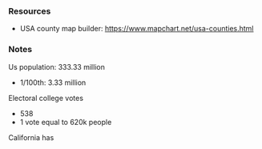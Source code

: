 ### Resources

- USA county map builder: https://www.mapchart.net/usa-counties.html



### Notes

Us population: 333.33 million

- 1/100th: 3.33 million

Electoral college votes

- 538
- 1 vote equal to 620k people

California has 